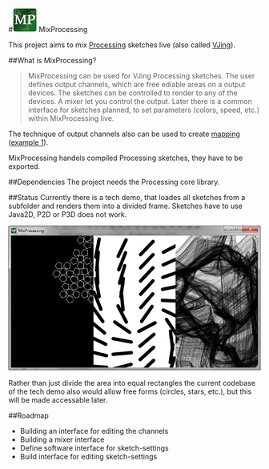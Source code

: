 #![MixProcessing Logo](images/MixProcessing-Logo_48x48.png) MixProcessing

This project aims to mix [Processing](http://www.processing.org/) sketches live (also called [VJing](http://en.wikipedia.org/wiki/VJing)). 

##What is MixProcessing?
>MixProcessing can be used for VJing Processing sketches. The user defines output channels, which are free ediable areas on a output devices. The sketches can be controlled to render to any of the devices. A mixer let you control the output. Later there is a common interface for sketches planned, to set parameters (colors, speed, etc.) within MixProcessing live.

The technique of output channels also can be used to create [mapping](http://en.wikipedia.org/wiki/Projection_mapping) ([example 1](http://www.vjseptum.com/wp-content/uploads/2013/01/Coliseum_VO_003.jpg)).

MixProcessing handels compiled Processing sketches, they have to be exported.

##Dependencies
The project needs the Processing core library.

##Status
Currently there is a tech demo, that loades all sketches from a subfolder and renders them into a divided frame. Sketches have to use Java2D, P2D or P3D does not work.

![Demonstration of the current codebase](images/2014-08-12_tech_demo.jpg)

Rather than just divide the area into equal rectangles the current codebase of the tech demo also would allow free forms (circles, stars, etc.), but this will be made accessable later.

##Roadmap
* Building an interface for editing the channels
* Building a mixer interface
* Define software interface for sketch-settings
* Build interface for editing sketch-settings
